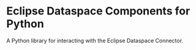 # Eclipse Dataspace Components for Python

A Python library for interacting with the Eclipse Dataspace Connector.